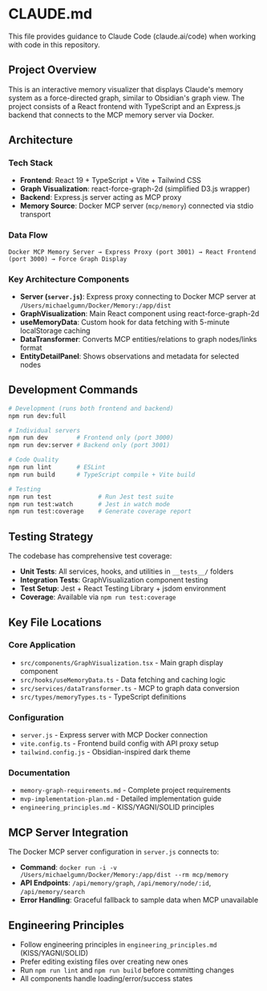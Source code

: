 # CLAUDE.md

This file provides guidance to Claude Code (claude.ai/code) when working with code in this repository.

## Project Overview

This is an interactive memory visualizer that displays Claude's memory system as a force-directed graph, similar to Obsidian's graph view. The project consists of a React frontend with TypeScript and an Express.js backend that connects to the MCP memory server via Docker.

## Architecture

### Tech Stack
- **Frontend**: React 19 + TypeScript + Vite + Tailwind CSS
- **Graph Visualization**: react-force-graph-2d (simplified D3.js wrapper)  
- **Backend**: Express.js server acting as MCP proxy
- **Memory Source**: Docker MCP server (`mcp/memory`) connected via stdio transport

### Data Flow
```
Docker MCP Memory Server → Express Proxy (port 3001) → React Frontend (port 3000) → Force Graph Display
```

### Key Architecture Components
- **Server (`server.js`)**: Express proxy connecting to Docker MCP server at `/Users/michaelgumn/Docker/Memory:/app/dist`
- **GraphVisualization**: Main React component using react-force-graph-2d
- **useMemoryData**: Custom hook for data fetching with 5-minute localStorage caching
- **DataTransformer**: Converts MCP entities/relations to graph nodes/links format
- **EntityDetailPanel**: Shows observations and metadata for selected nodes

## Development Commands

```bash
# Development (runs both frontend and backend)
npm run dev:full

# Individual servers
npm run dev        # Frontend only (port 3000)
npm run dev:server # Backend only (port 3001)

# Code Quality
npm run lint       # ESLint
npm run build      # TypeScript compile + Vite build

# Testing
npm run test             # Run Jest test suite
npm run test:watch       # Jest in watch mode  
npm run test:coverage    # Generate coverage report
```

## Testing Strategy

The codebase has comprehensive test coverage:
- **Unit Tests**: All services, hooks, and utilities in `__tests__/` folders
- **Integration Tests**: GraphVisualization component testing
- **Test Setup**: Jest + React Testing Library + jsdom environment
- **Coverage**: Available via `npm run test:coverage`

## Key File Locations

### Core Application
- `src/components/GraphVisualization.tsx` - Main graph display component
- `src/hooks/useMemoryData.ts` - Data fetching and caching logic
- `src/services/dataTransformer.ts` - MCP to graph data conversion
- `src/types/memoryTypes.ts` - TypeScript definitions

### Configuration
- `server.js` - Express server with MCP Docker connection
- `vite.config.ts` - Frontend build config with API proxy setup
- `tailwind.config.js` - Obsidian-inspired dark theme

### Documentation
- `memory-graph-requirements.md` - Complete project requirements
- `mvp-implementation-plan.md` - Detailed implementation guide
- `engineering_principles.md` - KISS/YAGNI/SOLID principles

## MCP Server Integration

The Docker MCP server configuration in `server.js` connects to:
- **Command**: `docker run -i -v /Users/michaelgumn/Docker/Memory:/app/dist --rm mcp/memory`
- **API Endpoints**: `/api/memory/graph`, `/api/memory/node/:id`, `/api/memory/search`
- **Error Handling**: Graceful fallback to sample data when MCP unavailable

## Engineering Principles
- Follow engineering principles in `engineering_principles.md` (KISS/YAGNI/SOLID)
- Prefer editing existing files over creating new ones
- Run `npm run lint` and `npm run build` before committing changes
- All components handle loading/error/success states

